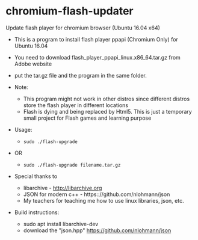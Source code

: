 # chromium-flash-updater
Update flash player for chromium browser (Ubuntu 16.04 x64)    
  
 * This is a program to install flash player ppapi (Chromium Only) for Ubuntu 16.04
 * You need to download flash_player_ppapi_linux.x86_64.tar.gz from Adobe website
 * put the tar.gz file and the program in the same folder. 
 * Note: 
    + This program might not work in other distros since different distros store the flash player in different locations
    + Flash is dying and being replaced by Html5. This is just a temporary small project for Flash games and learning purpose 
 * Usage:  
    + `sudo ./flash-upgrade`
 * OR
    + `sudo ./flash-upgrade filename.tar.gz`

 * Special thanks to 
    + libarchive - http://libarchive.org
    + JSON for modern c++ - https:://github.com/nlohmann/json 
    + My teachers for teaching me how to use linux libraries, json, etc. 
 
 * Build instructions:
    + sudo apt install libarchive-dev 
    + download the "json.hpp" https://github.com/nlohmann/json